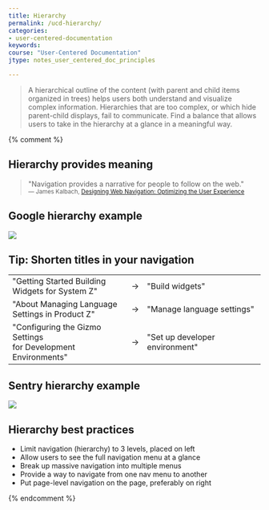 ```yaml
---
title: Hierarchy
permalink: /ucd-hierarchy/
categories:
- user-centered-documentation
keywords:
course: "User-Centered Documentation"
jtype: notes_user_centered_doc_principles

---
```


> A hierarchical outline of the content (with parent and child items organized in trees) helps users both understand and visualize complex information. Hierarchies that are too complex, or which hide parent-child displays, fail to communicate. Find a balance that allows users to take in the hierarchy at a glance in a meaningful way.

{% comment %}
## Hierarchy provides meaning

> "Navigation provides a narrative for people to follow on the web." <small><br/>&mdash; James Kalbach, <a href="https://www.amazon.com/Designing-Web-Navigation-Optimizing-Experience/dp/0596528108/ref=sr_1_1?s=books&ie=UTF8&qid=1483721104&sr=1-1&keywords=designing+web+navigation+kalbach">Designing Web Navigation: Optimizing the User Experience</a></small>

## Google hierarchy example

<a href="https://developers.google.com/actions/develop/conversation"><img src="/user_centered_doc/media/rasters/googlevoicedoc.png"/></a>

## Tip: Shorten titles in your navigation

<table>
<tbody>
<tr style="margin-bottom:10px;">
    <td>"Getting Started Building <br/>Widgets for System Z"</td>
    <td>→</td>
    <td>"Build widgets"</td>
</tr>
<tr>
    <td>"About Managing Language <br/>Settings in Product Z"</td>
    <td>→</td>
    <td>"Manage language settings"</td>
</tr>
<tr>
    <td>"Configuring the Gizmo Settings<br/> for Development Environments"</td>
    <td>→</td>
    <td>"Set up developer environment"</td>
</tr>
</tbody>
</table>

## Sentry hierarchy example

<a href="https://docs.sentry.io/"><img src="/user_centered_doc/media/rasters/sentry.png"/></a>

## Hierarchy best practices

* Limit navigation (hierarchy) to 3 levels, placed on left
* Allow users to see the full navigation menu at a glance
* Break up massive navigation into multiple  menus
* Provide a way to navigate from one nav menu to another
* Put page-level navigation on the page, preferably on right

{% endcomment %}
